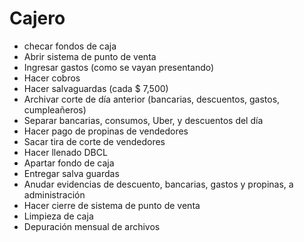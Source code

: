 # Cajero

- checar fondos de caja
- Abrir sistema de punto de venta
- Ingresar gastos (como se vayan presentando)
- Hacer cobros
- Hacer salvaguardas (cada $ 7,500)
- Archivar corte de día anterior (bancarias, descuentos, gastos, cumpleañeros)
- Separar bancarias, consumos, Uber, y descuentos del día
- Hacer pago de propinas de vendedores
- Sacar tira de corte de vendedores
- Hacer llenado DBCL
- Apartar fondo de caja
- Entregar salva guardas
- Anudar evidencias de descuento, bancarias, gastos y propinas, a administración
- Hacer cierre de sistema de punto de venta
- Limpieza de caja
- Depuración mensual de archivos
